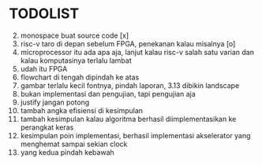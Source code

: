 # TODOLIST

2. monospace buat source code [x]
3. risc-v taro di depan sebelum FPGA, penekanan kalau misalnya [o]
4. microprocessor itu ada apa aja, lanjut kalau risc-v salah satu varian dan kalau komputasinya terlalu lambat
5. udah itu FPGA
6. flowchart di tengah dipindah ke atas
7. gambar terlalu kecil fontnya, pindah laporan, 3.13 dibikin landscape
8. bukan implementasi dan pengujian, tapi pengujian aja
9. justify jangan potong
10. tambah angka efisiensi di kesimpulan
11. tambah kesimpulan kalau algoritma berhasil diimplementasikan ke perangkat keras
12. kesimpulan poin implementasi, berhasil implementasi akselerator yang menghemat sampai sekian clock
13. yang kedua pindah kebawah
